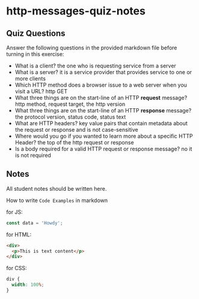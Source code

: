 # http-messages-quiz-notes

## Quiz Questions

Answer the following questions in the provided markdown file before turning in this exercise:

- What is a client?
  the one who is requesting service from a server
- What is a server?
  it is a service provider that provides service to one or more clients
- Which HTTP method does a browser issue to a web server when you visit a URL?
  http GET
- What three things are on the start-line of an HTTP **request** message?
  http method, request target, the http version
- What three things are on the start-line of an HTTP **response** message?
  the protocol version, status code, status text
- What are HTTP headers?
  key value pairs that contain metadata about the request or response and is not case-sensitive
- Where would you go if you wanted to learn more about a specific HTTP Header?
  the top of the http request or response
- Is a body required for a valid HTTP request or response message?
  no it is not required

## Notes

All student notes should be written here.

How to write `Code Examples` in markdown

for JS:

```javascript
const data = 'Howdy';
```

for HTML:

```html
<div>
  <p>This is text content</p>
</div>
```

for CSS:

```css
div {
  width: 100%;
}
```
